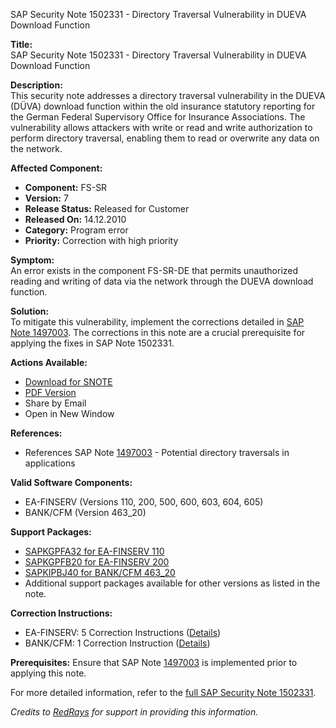 SAP Security Note 1502331 - Directory Traversal Vulnerability in DUEVA Download Function

**Title:**  
SAP Security Note 1502331 - Directory Traversal Vulnerability in DUEVA Download Function

**Description:**  
This security note addresses a directory traversal vulnerability in the DUEVA (DÜVA) download function within the old insurance statutory reporting for the German Federal Supervisory Office for Insurance Associations. The vulnerability allows attackers with write or read and write authorization to perform directory traversal, enabling them to read or overwrite any data on the network.

**Affected Component:**  
- **Component:** FS-SR  
- **Version:** 7  
- **Release Status:** Released for Customer  
- **Released On:** 14.12.2010  
- **Category:** Program error  
- **Priority:** Correction with high priority

**Symptom:**  
An error exists in the component FS-SR-DE that permits unauthorized reading and writing of data via the network through the DUEVA download function.

**Solution:**  
To mitigate this vulnerability, implement the corrections detailed in [SAP Note 1497003](https://me.sap.com/notes/1497003). The corrections in this note are a crucial prerequisite for applying the fixes in SAP Note 1502331.

**Actions Available:**
- [Download for SNOTE](https://notesdownloads.sap.com/note/0040000008892622017)
- [PDF Version](https://userapps.support.sap.com/sap/support/sfm/notes/print/0001502331?language=en-US&token=0E11B01905B993196BE9B7D5C553B42A)
- Share by Email
- Open in New Window

**References:**
- References SAP Note [1497003](https://me.sap.com/notes/1497003) - Potential directory traversals in applications

**Valid Software Components:**
- EA-FINSERV (Versions 110, 200, 500, 600, 603, 604, 605)
- BANK/CFM (Version 463_20)

**Support Packages:**
- [SAPKGPFA32 for EA-FINSERV 110](https://me.sap.com/supportpackage/SAPKGPFA32)
- [SAPKGPFB20 for EA-FINSERV 200](https://me.sap.com/supportpackage/SAPKGPFB20)
- [SAPKIPBJ40 for BANK/CFM 463_20](https://me.sap.com/supportpackage/SAPKIPBJ40)
- Additional support packages available for other versions as listed in the note.

**Correction Instructions:**
- EA-FINSERV: 5 Correction Instructions ([Details](https://me.sap.com/corrins/0001502331/201))
- BANK/CFM: 1 Correction Instruction ([Details](https://me.sap.com/corrins/0001502331/59))

**Prerequisites:**
Ensure that SAP Note [1497003](https://me.sap.com/notes/1497003) is implemented prior to applying this note.

For more detailed information, refer to the [full SAP Security Note 1502331](https://me.sap.com/notes/1502331).

*Credits to [RedRays](https://redrays.io) for support in providing this information.*